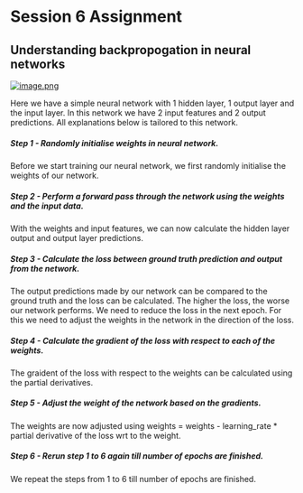# Session 6 Assignment
## Understanding backpropogation in neural networks

[![image.png](https://i.postimg.cc/Vk6mKp69/Screen-Shot-2023-06-10-at-1-34-28-am.png)](https://postimg.cc/JsLwN10p)


Here we have a simple neural network with 1 hidden layer, 1 output layer and the input layer. In this network we have 2 input features and 2 output predictions. All explanations below is tailored to this network.

##### Step 1 - Randomly initialise weights in neural network.
Before we start training our neural network, we first randomly initialise the weights of our network.
##### Step 2 - Perform a forward pass through the network using the weights and the input data.
With the weights and input features, we can now calculate the hidden layer output and output layer predictions.
##### Step 3 - Calculate the loss between ground truth prediction and output from the network.
The output predictions made by our network can be compared to the ground truth and the loss can be calculated. The higher the loss, the worse our network performs. We need to reduce the loss in the next epoch. For this we need to adjust the weights in the network in the direction of the loss.
##### Step 4 - Calculate the gradient of the loss with respect to each of the weights.
The graident of the loss with respect to the weights can be calculated using the partial derivatives.
##### Step 5 - Adjust the weight of the network based on the gradients.
The weights are now adjusted using weights = weights - learning_rate * partial derivative of the loss wrt to the weight.
##### Step 6 - Rerun step 1 to 6 again till number of epochs are finished.
We repeat the steps from 1 to 6 till number of epochs are finished.
